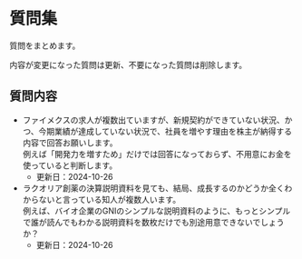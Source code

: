 # 質問集

質問をまとめます。

内容が変更になった質問は更新、不要になった質問は削除します。

## 質問内容

- ファイメクスの求人が複数出ていますが、新規契約ができていない状況、かつ、今期業績が達成していない状況で、社員を増やす理由を株主が納得する内容で回答お願いします。  
例えば「開発力を増すため」だけでは回答になっておらず、不用意にお金を使っていると判断します。
  - 更新日：2024-10-26
- ラクオリア創薬の決算説明資料を見ても、結局、成長するのかどうか全くわからないと言っている知人が複数人います。  
例えば、バイオ企業のGNIのシンプルな説明資料のように、もっとシンプルで誰が読んでもわかる説明資料を数枚だけでも別途用意できないでしょうか？
  - 更新日：2024-10-26
